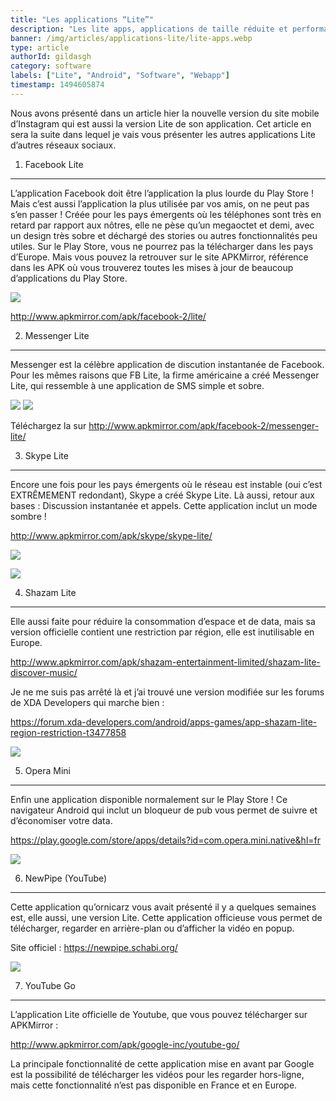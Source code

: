 ```yaml
---
title: "Les applications “Lite”"
description: "Les lite apps, applications de taille réduite et performances optimisées sont à la mode chez les grandes firmes qui ont des applications bien trop lourdes pour les téléphones et le réseau Indien. En voici une liste, et comment les télécharger !"
banner: /img/articles/applications-lite/lite-apps.webp
type: article
authorId: gildasgh
category: software
labels: ["Lite", "Android", "Software", "Webapp"]
timestamp: 1494605874
---
```


Nous avons présenté dans un article hier la nouvelle version du site mobile d’Instagram qui est aussi la version Lite de son application. Cet article en sera la suite dans lequel je vais vous présenter les autres applications Lite d’autres réseaux sociaux.

 1) Facebook Lite
----------------

 L’application Facebook doit être l’application la plus lourde du Play Store ! Mais c’est aussi l’application la plus utilisée par vos amis, on ne peut pas s’en passer ! Créée pour les pays émergents où les téléphones sont très en retard par rapport aux nôtres, elle ne pèse qu’un megaoctet et demi, avec un design très sobre et déchargé des stories ou autres fonctionnalités peu utiles. Sur le Play Store, vous ne pourrez pas la télécharger dans les pays d’Europe. Mais vous pouvez la retrouver sur le site APKMirror, référence dans les APK où vous trouverez toutes les mises à jour de beaucoup d’applications du Play Store.

 [![](https://lh3.googleusercontent.com/lLixN9tlQ7YiIXg3nj5LQ1OcrEuxNsEnXwSSYyZxLGiP6lDb24KrOvG3pWhGb7zj7Jc=h900)](https://lh3.googleusercontent.com/lLixN9tlQ7YiIXg3nj5LQ1OcrEuxNsEnXwSSYyZxLGiP6lDb24KrOvG3pWhGb7zj7Jc=h900)

 <http://www.apkmirror.com/apk/facebook-2/lite/>

 2) Messenger Lite
-----------------

 Messenger est la célèbre application de discution instantanée de Facebook. Pour les mêmes raisons que FB Lite, la firme américaine a créé Messenger Lite, qui ressemble à une application de SMS simple et sobre.

 [![](https://lh3.googleusercontent.com/7uYIuN7ILdyQnrCx84gkJQQtYoBZb_8RoyQ-G9nanle1OMuZWYQzp2lvO2_Mz0A4CsU=h310)](https://lh3.googleusercontent.com/7uYIuN7ILdyQnrCx84gkJQQtYoBZb_8RoyQ-G9nanle1OMuZWYQzp2lvO2_Mz0A4CsU=h310) ![](https://lh3.googleusercontent.com/4YMLAbIJJfsUayWj9YTzPPYUooD_xs1R8lrT0R_lgj3pcN9Y2TYIxCs_rn4jEEB6grDf=h310)

 Téléchargez la sur <http://www.apkmirror.com/apk/facebook-2/messenger-lite/>

 3) Skype Lite
-------------

 Encore une fois pour les pays émergents où le réseau est instable (oui c’est EXTRÊMEMENT redondant), Skype a créé Skype Lite. Là aussi, retour aux bases : Discussion instantanée et appels. Cette application inclut un mode sombre !

 <http://www.apkmirror.com/apk/skype/skype-lite/>

 ![](https://lh3.googleusercontent.com/7e3a9L8aVyLgW30WsfuZZWH_4GBDm4KiZ7cqd97RUhoAEnEoU9DZQ-_95OC79v1ZU3c=h900)

 ![](https://lh3.googleusercontent.com/3Kb7b5Wa0olFOXQQ3UfQ7huRU5Eh_bblaQ5jYugjuGwqRMbc5UiCtyg43ysNpJ1BTWaT=h900)

 4) Shazam Lite
--------------

 Elle aussi faite pour réduire la consommation d’espace et de data, mais sa version officielle contient une restriction par région, elle est inutilisable en Europe.

 <http://www.apkmirror.com/apk/shazam-entertainment-limited/shazam-lite-discover-music/>

 Je ne me suis pas arrêté là et j’ai trouvé une version modifiée sur les forums de XDA Developers qui marche bien :

 <https://forum.xda-developers.com/android/apps-games/app-shazam-lite-region-restriction-t3477858>

 ![](https://lh3.googleusercontent.com/fYdmND9i0_5db-3Ll1SIiSXf6LOKHdZ4fW8zd5npd7qcziISwY_D-CdcQHFKB-PiBw=h900)

 5) Opera Mini
-------------

 Enfin une application disponible normalement sur le Play Store ! Ce navigateur Android qui inclut un bloqueur de pub vous permet de suivre et d’économiser votre data.

 <https://play.google.com/store/apps/details?id=com.opera.mini.native&hl=fr>

 ![](https://lh3.googleusercontent.com/i_8o6pI7d8BYp_jGFLjyEAlY2AoeQCGdwZCOUgVq-Nr43QjaWdOvJE3ZsC08rj-eMg=h900)

 6) NewPipe (YouTube)
--------------------

 Cette application qu’ornicarz vous avait présenté il y a quelques semaines est, elle aussi, une version Lite. Cette application officieuse vous permet de télécharger, regarder en arrière-plan ou d’afficher la vidéo en popup.

 Site officiel : <https://newpipe.schabi.org/>

 ![](/img/articles/applications-lite/2.webp)

 7) YouTube Go
-------------

 L’application Lite officielle de Youtube, que vous pouvez télécharger sur APKMirror :

 <http://www.apkmirror.com/apk/google-inc/youtube-go/>

 La principale fonctionnalité de cette application mise en avant par Google est la possibilité de télécharger les vidéos pour les regarder hors-ligne, mais cette fonctionnalité n’est pas disponible en France et en Europe.
